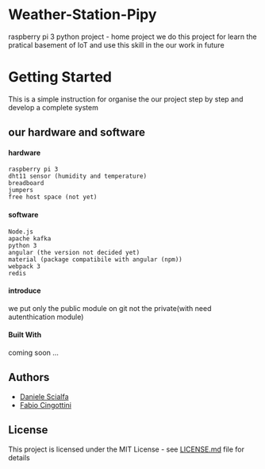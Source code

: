 # Weather-Station-Pipy
raspberry pi 3 python project - home project
we do this project for learn the pratical basement of IoT
and use this skill in the our work in future

# Getting Started
This is a simple instruction for organise the our project
step by step and develop a complete system

## our hardware and software
#### hardware
```
raspberry pi 3
dht11 sensor (humidity and temperature)
breadboard
jumpers
free host space (not yet)
```
#### software
```
Node.js
apache kafka
python 3
angular (the version not decided yet)
material (package compatibile with angular (npm))
webpack 3
redis
```

#### introduce
we put only the public module on git not the private(with need autenthication module)

#### Built With
coming soon ...

## Authors
- [Daniele Scialfa](https://github.com/bhoolandio)
- [Fabio Cingottini](https://github.com/FabioCingottini)

## License
This project is licensed under the MIT License - see [LICENSE.md](LICENSE.md) file for details
